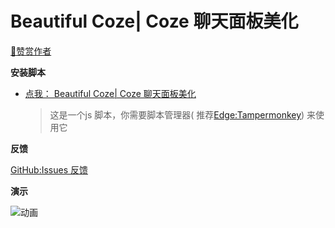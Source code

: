 # Beautiful Coze| Coze 聊天面板美化

[🧡赞赏作者](https://gist.github.com/xx025/63f9621e77d603c7ca7935e72a58f929)

**安装脚本**

- [点我： Beautiful Coze| Coze 聊天面板美化](https://greasyfork.org/zh-CN/scripts/489122)

  > 这是一个js 脚本，你需要脚本管理器(
  推荐[Edge:Tampermonkey](https://microsoftedge.microsoft.com/addons/detail/tampermonkey/iikmkjmpaadaobahmlepeloendndfphd))
  来使用它

**反馈**

[GitHub:Issues 反馈](https://github.com/xx025/strawberry/issues)



**演示**

![动画](https://github.com/xx025/strawberry/assets/71559822/d87c6306-1a04-4645-a837-59cdcf67d23c)


